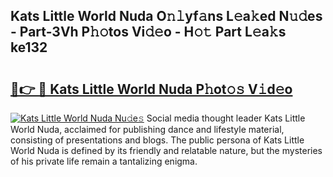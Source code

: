 ## Kats Little World Nuda O𝚗𝚕yf𝚊ns L𝚎a𝚔ed N𝚞𝚍es - Part-3Vh P𝚑𝚘tos Vi𝚍𝚎o - H𝚘𝚝 Part L𝚎a𝚔s ke132

# <h2><a href="http://kf8z99.oniu.top/?m=Kats+Little+World+Nuda">🔗👉 🔴 Kats Little World Nuda P𝚑ot𝚘𝚜 V𝚒d𝚎o</a></h2>

[![Kats Little World Nuda Nu𝚍e𝚜](https://i.imgur.com/0qMVB7G.gif)](http://kf8z99.oniu.top/?m=Kats+Little+World+Nuda)
Social media thought leader Kats Little World Nuda, acclaimed for publishing dance and lifestyle material, consisting of presentations and blogs. The public persona of Kats Little World Nuda is defined by its friendly and relatable nature, but the mysteries of his private life remain a tantalizing enigma.  
